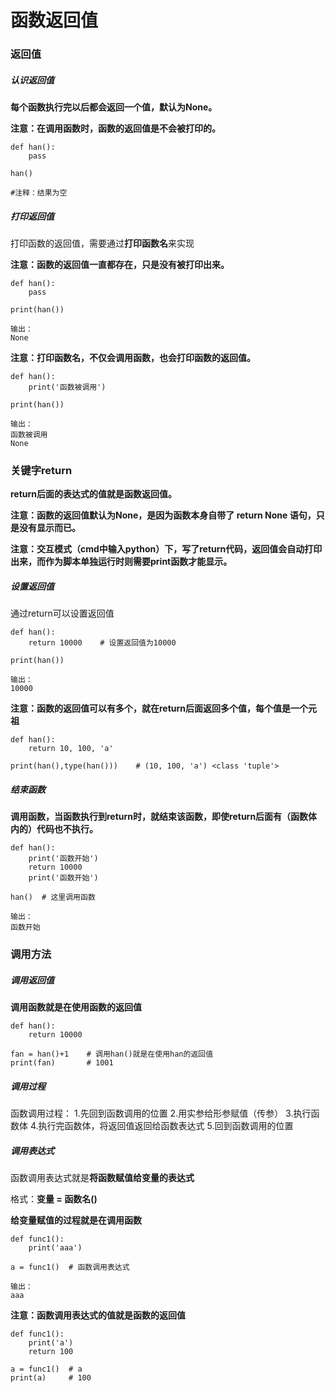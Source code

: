 # 函数返回值

### 返回值

##### 认识返回值

**每个函数执行完以后都会返回一个值，默认为None。**

**注意：在调用函数时，函数的返回值是不会被打印的。**

```
def han():
    pass

han()

#注释：结果为空
```

##### 打印返回值

打印函数的返回值，需要通过**打印函数名**来实现

**注意：函数的返回值一直都存在，只是没有被打印出来。**

```
def han():
    pass

print(han())

输出：
None
```

**注意：打印函数名，不仅会调用函数，也会打印函数的返回值。**

```
def han():
    print('函数被调用')

print(han())

输出：
函数被调用
None
```

### 关键字return

**return后面的表达式的值就是函数返回值。**

**注意：函数的返回值默认为None，是因为函数本身自带了 return  None 语句，只是没有显示而已。**

**注意：交互模式（cmd中输入python）下，写了return代码，返回值会自动打印出来，而作为脚本单独运行时则需要print函数才能显示。**

##### 设置返回值

通过return可以设置返回值

```
def han():
    return 10000	# 设置返回值为10000

print(han())

输出：
10000
```

**注意：函数的返回值可以有多个，就在return后面返回多个值，每个值是一个元祖**

```
def han():
    return 10, 100, 'a'

print(han(),type(han()))	# (10, 100, 'a') <class 'tuple'>
```

##### 结束函数

**调用函数，当函数执行到return时，就结束该函数，即使return后面有（函数体内的）代码也不执行。**

```
def han():
    print('函数开始')
    return 10000
    print('函数开始')

han()  # 这里调用函数

输出：
函数开始
```

### 调用方法

##### 调用返回值

**调用函数就是在使用函数的返回值**

```
def han():
    return 10000

fan = han()+1	 # 调用han()就是在使用han的返回值
print(fan)       # 1001
```

##### 调用过程

函数调用过程：
    1.先回到函数调用的位置
    2.用实参给形参赋值（传参）
    3.执行函数体
    4.执行完函数体，将返回值返回给函数表达式
    5.回到函数调用的位置

##### 调用表达式

函数调用表达式就是**将函数赋值给变量的表达式**

格式：**变量 = 函数名()**

**给变量赋值的过程就是在调用函数**

```
def func1():
    print('aaa')

a = func1()  # 函数调用表达式

输出：
aaa
```

**注意：函数调用表达式的值就是函数的返回值**

```
def func1():
    print('a')
    return 100

a = func1()  # a
print(a)     # 100
```
